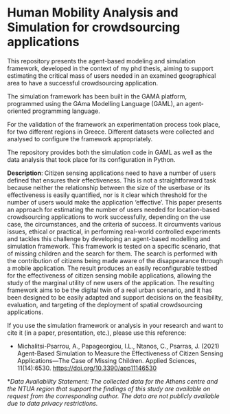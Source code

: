 # Human Mobility Analysis and Simulation for crowdsourcing applications

This repository presents the agent-based modeling and simulation framework, developed in the context of my phd thesis, aiming to support estimating the critical mass of users needed in an examined geographical area to have a successful crowdsourcing application.

The simulation framework has been built in the GAMA platform, programmed using the GAma Modelling Language (GAML), an agent-oriented programming language.

For the validation of the framework an experimentation process took place, for two different regions in Greece. 
Different datasets were collected and analysed to configure the framework appropriately. 

The repository provides both the simulation code in GAML as well as the data analysis that took place for its configuration in Python. 

**Description**: Citizen sensing applications need to have a number of users defined that ensures their effectiveness. This is not a straightforward task because neither the relationship between the size of the userbase or its effectiveness is easily quantified, nor is it clear which threshold for the number of users would make the application ‘effective’. This paper presents an approach for estimating the number of users needed for location-based crowdsourcing applications to work successfully, depending on the use case, the circumstances, and the criteria of success. It circumvents various issues, ethical or practical, in performing real-world controlled experiments and tackles this challenge by developing an agent-based modelling and simulation framework. This framework is tested on a specific scenario, that of missing children and the search for them. The search is performed with the contribution of citizens being made aware of the disappearance through a mobile application. The result produces an easily reconfigurable testbed for the effectiveness of citizen sensing mobile applications, allowing the study of the marginal utility of new users of the application. The resulting framework aims to be the digital twin of a real urban scenario, and it has been designed to be easily adapted and support decisions on the feasibility, evaluation, and targeting of the deployment of spatial crowdsourcing applications.


If you use the simulation framework or analysis in your research and want to cite it (in a paper, presentation, etc.), please use this reference:
- Michalitsi-Psarrou, A., Papageorgiou, I.L., Ntanos, C., Psarras, J. (2021) Agent-Based Simulation to Measure the Effectiveness of Citizen Sensing Applications—The Case of Missing Children. Applied Sciences, 11(14):6530. https://doi.org/10.3390/app11146530


**Data Availability Statement: The collected data for the Athens centre and the NTUA region that support the findings of this study are available on request from the corresponding author. The data are not publicly available due to data privacy restrictions.*
